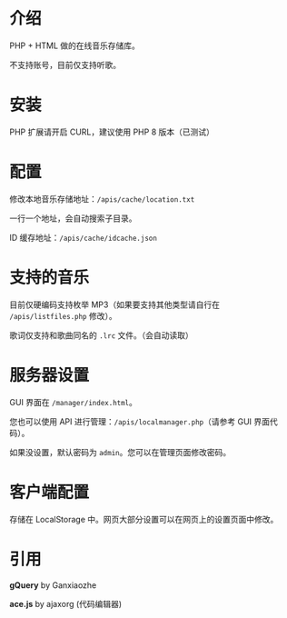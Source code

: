 # 介绍

PHP + HTML 做的在线音乐存储库。

不支持账号，目前仅支持听歌。

# 安装

PHP 扩展请开启 CURL，建议使用 PHP 8 版本（已测试）

# 配置

修改本地音乐存储地址：`/apis/cache/location.txt`

一行一个地址，会自动搜索子目录。

ID 缓存地址：`/apis/cache/idcache.json`

# 支持的音乐

目前仅硬编码支持枚举 MP3（如果要支持其他类型请自行在 `/apis/listfiles.php` 修改）。

歌词仅支持和歌曲同名的 `.lrc` 文件。（会自动读取）

# 服务器设置

GUI 界面在 `/manager/index.html`。

您也可以使用 API 进行管理：`/apis/localmanager.php`（请参考 GUI 界面代码）。

如果没设置，默认密码为 `admin`。您可以在管理页面修改密码。

# 客户端配置

存储在 LocalStorage 中。网页大部分设置可以在网页上的设置页面中修改。

# 引用

**gQuery** by Ganxiaozhe

**ace.js** by ajaxorg (代码编辑器)
